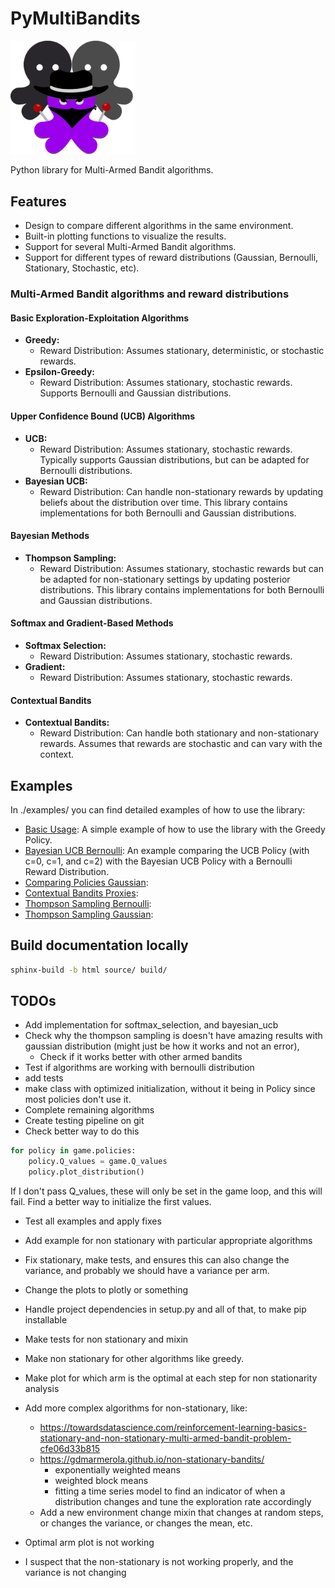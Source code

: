 # PyMultiBandits
<img src="assets/icon.png" alt="Icon description" style="width:200px; height:auto;">

Python library for Multi-Armed Bandit algorithms.



## Features
* Design to compare different algorithms in the same environment.
* Built-in plotting functions to visualize the results.
* Support for several Multi-Armed Bandit algorithms.
* Support for different types of reward distributions (Gaussian, Bernoulli, Stationary, Stochastic, etc).


### Multi-Armed Bandit algorithms and reward distributions
#### Basic Exploration-Exploitation Algorithms
* **Greedy:**
  * Reward Distribution: Assumes stationary, deterministic, or stochastic rewards.
* **Epsilon-Greedy:**
  * Reward Distribution: Assumes stationary, stochastic rewards. Supports Bernoulli and Gaussian distributions.

#### Upper Confidence Bound (UCB) Algorithms
* **UCB:**
  * Reward Distribution: Assumes stationary, stochastic rewards. Typically supports Gaussian distributions, but can be adapted for Bernoulli distributions.
* **Bayesian UCB:**
  * Reward Distribution: Can handle non-stationary rewards by updating beliefs about the distribution over time. This library contains implementations for both Bernoulli and Gaussian distributions.

#### Bayesian Methods
* **Thompson Sampling:**
  * Reward Distribution: Assumes stationary, stochastic rewards but can be adapted for non-stationary settings by updating posterior distributions. This library contains implementations for both Bernoulli and Gaussian distributions.

#### Softmax and Gradient-Based Methods
* **Softmax Selection:**
  * Reward Distribution: Assumes stationary, stochastic rewards.
* **Gradient:**
  * Reward Distribution: Assumes stationary, stochastic rewards.

#### Contextual Bandits
* **Contextual Bandits:**
  * Reward Distribution: Can handle both stationary and non-stationary rewards. Assumes that rewards are stochastic and can vary with the context.


## Examples
In ./examples/ you can find detailed examples of how to use the library:
* [Basic Usage](examples/basic_usage.ipynb): A simple example of how to use the library with the Greedy Policy.
* [Bayesian UCB Bernoulli](examples/bayesian_ucb_bernoulli.ipynb): An example comparing the UCB Policy (with c=0, c=1, and c=2) with the Bayesian UCB Policy with a Bernoulli Reward Distribution.
* [Comparing Policies Gaussian](examples/comparing_policies_gaussian.ipynb): 
* [Contextual Bandits Proxies](examples/contextual_bandits_proxies.ipynb): 
* [Thompson Sampling Bernoulli](examples/thompson_sampling_bernoulli.ipynb): 
* [Thompson Sampling Gaussian](examples/thompson_sampling_gaussian.ipynb): 


## Build documentation locally
```bash
sphinx-build -b html source/ build/
```


## TODOs
* Add implementation for softmax_selection, and bayesian_ucb
* Check why the thompson sampling is doesn't have amazing results with gaussian distribution (might just be how it works and not an error),
  * Check if it works better with other armed bandits
* Test if algorithms are working with bernoulli distribution
* add tests
* make class with optimized initialization, without it being in Policy since most policies don't use it.
* Complete remaining algorithms
* Create testing pipeline on git
* Check better way to do this
```python
for policy in game.policies:
    policy.Q_values = game.Q_values
    policy.plot_distribution()
```
If I don't pass Q_values, these will only be set in the game loop, and this will fail. Find a better way to initialize the first values.

* Test all examples and apply fixes
* Add example for non stationary with particular appropriate algorithms
* Fix stationary, make tests, and ensures this can also change the variance, and probably we should have a variance per arm.
* Change the plots to plotly or something
* Handle project dependencies in setup.py and all of that, to make pip installable
* Make tests for non stationary and mixin 
* Make non stationary for other algorithms like greedy.
* Make plot for which arm is the optimal at each step for non stationarity analysis

* Add more complex algorithms for non-stationary, like:
  * https://towardsdatascience.com/reinforcement-learning-basics-stationary-and-non-stationary-multi-armed-bandit-problem-cfe06d33b815
  * https://gdmarmerola.github.io/non-stationary-bandits/
    * exponentially weighted means
    * weighted block means
    * fitting a time series model to find an indicator of when a distribution changes and tune the exploration rate accordingly
  * Add a new environment change mixin that changes at random steps, or changes the variance, or changes the mean, etc.

* Optimal arm plot is not working
* I suspect that the non-stationary is not working properly, and the variance is not changing